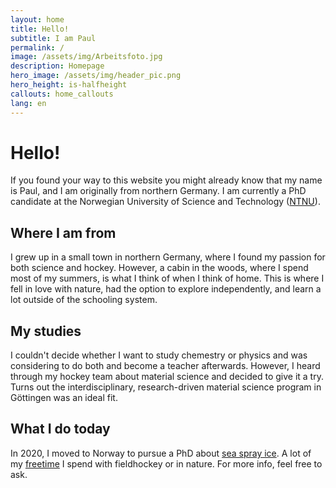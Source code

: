 ```yaml
---
layout: home
title: Hello!
subtitle: I am Paul
permalink: /
image: /assets/img/Arbeitsfoto.jpg
description: Homepage
hero_image: /assets/img/header_pic.png
hero_height: is-halfheight
callouts: home_callouts
lang: en
---
```

# Hello!

If you found your way to this website you might already know that my name is Paul, and I am originally from northern Germany.
I am currently a PhD candidate at the Norwegian University of Science and Technology ([NTNU](https://www.ntnu.edu/employees/paul.j.r.von.dohren)). 

## Where I am from

I grew up in a small town in northern Germany, where I found my passion for both science and hockey. 
However, a cabin in the woods, where I spend most of my summers, is what I think of when I think of home. This is where I fell in love with nature, had the option to explore independently, and learn a lot outside of the schooling system. 

## My studies

I couldn't decide whether I want to study chemestry or physics and was considering to do both and become a teacher afterwards. However, I heard through my hockey team about material science and decided to give it a try. 
Turns out the interdisciplinary, research-driven material science program in Göttingen was an ideal fit. 

## What I do today

In 2020, I moved to Norway to pursue a PhD about [sea spray ice](/research). A lot of my [freetime](/freetime) I spend with fieldhockey or in nature. 
For more info, feel free to ask. 
